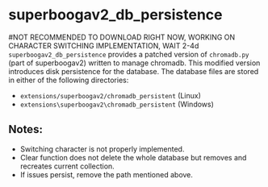 # superboogav2_db_persistence
#NOT RECOMMENDED TO DOWNLOAD RIGHT NOW, WORKING ON CHARACTER SWITCHING IMPLEMENTATION, WAIT 2-4d
`superboogav2_db_persistence` provides a patched version of `chromadb.py` (part of superboogav2) written to manage chromadb. This modified version introduces disk persistence for the database. The database files are stored in either of the following directories:

- `extensions/superboogav2/chromadb_persistent` (Linux)
- `extensions\superboogav2\chromadb_persistent` (Windows)

## Notes:

- Switching character is not properly implemented.
- Clear function does not delete the whole database but removes and recreates current collection.
- If issues persist, remove the path mentioned above.
